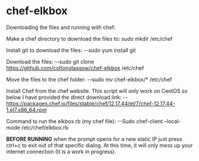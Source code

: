 # chef-elkbox
Downloading the files and running with chef:

Make a chef directory to download the files to:
	sudo mkdir /etc/chef

Install git to download the files: 
--sudo yum install git

Download the files:
--sudo git clone https://github.com/coltonglasgow/chef-elkbox /etc/chef

Move the files to the chef folder:
--sudo mv chef-elkbox/* /etc/chef

Install Chef from the chef website. This script will only work on CentOS so below I have provided the direct download link:
-- https://packages.chef.io/files/stable/chef/12.17.44/el/7/chef-12.17.44-1.el7.x86_64.rpm

Command to run the elkbox.rb (my chef file):
--Sudo chef-client –local-mode /etc/chef/elkbox.rb

**BEFORE RUNNING** when the prompt opens for a new static IP just press ctrl+c to exit out of that specific dialog. At this time, it will only mess up your internet connection (It is a work in progress). 
